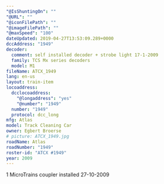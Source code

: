```yaml
---
"@IsShuntingOn": ""
"@URL": ""
"@iconFilePath": ""
"@imageFilePath": ""
"@maxSpeed": "100"
dateUpdated: 2019-04-27T13:53:09.289+0000
dccAddress: "1949"
decoder:
  comment: self installed decoder + strobe light 17-1-2009
  family: TCS Mx series decoders
  model: M1
fileName: ATCX_1949
lang: en-us
layout: train-item
locoaddress:
  dcclocoaddress:
    "@longaddress": "yes"
    "@number": "1949"
  number: "1949"
  protocol: dcc_long
mfg: Atlas
model: Track Cleaning Car
owner: Egbert Broerse
# picture: ATCX_1949.jpg
roadName: Atlas
roadNumber: "1949"
roster-id: "ATCX #1949"
year: 2009
---
```


1 MicroTrains coupler installed 27-10-2009
